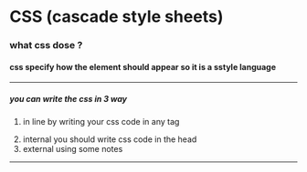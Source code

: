 # CSS (cascade style sheets)
### what css dose ?
#### css specify how the element should appear so it is a sstyle language 
___
##### you can write the css in 3 way
1. in line by writing your css code in any tag <p style="color:blue;text-align:center;" >
1. internal  you should write css code in the head <style>p{color:lightblue;}</style> 
1. external using <link rel="stylesheet" href="">
some notes
 ___
